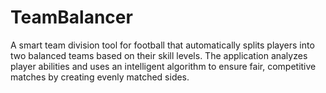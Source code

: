 # TeamBalancer
A smart team division tool for football that automatically splits players into two balanced teams based on their skill levels. The application analyzes player abilities and uses an intelligent algorithm to ensure fair, competitive matches by creating evenly matched sides.
